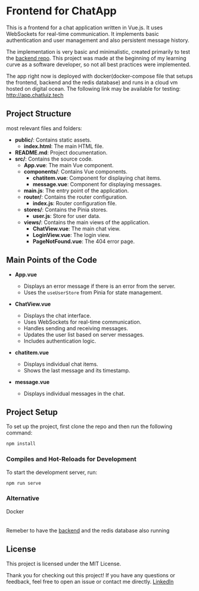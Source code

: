 # Frontend for ChatApp

This is a frontend for a chat application written in Vue.js. It uses WebSockets for real-time communication. It implements basic authentication and user management and also persistent message history. 

The implementation is very basic and minimalistic, created primarily to test the [backend repo](https://github.com/luque667788/chatapp-backend). This project was made at the beginning of my learning curve as a software developer, so not all best practices were implemented.

The app right now is deployed with docker(docker-compose file that setups the frontend, backend and the redis database) and runs in a cloud vm hosted on digital ocean.
The following link may be available for testing: http://app.chatluiz.tech

## Project Structure
most relevant files and folders:

- **public/**: Contains static assets.
  - **index.html**: The main HTML file.
- **README.md**: Project documentation.
- **src/**: Contains the source code.
  - **App.vue**: The main Vue component.
  - **components/**: Contains Vue components.
    - **chatitem.vue**: Component for displaying chat items.
    - **message.vue**: Component for displaying messages.
  - **main.js**: The entry point of the application.
  - **router/**: Contains the router configuration.
    - **index.js**: Router configuration file.
  - **stores/**: Contains the Pinia stores.
    - **user.js**: Store for user data.
  - **views/**: Contains the main views of the application.
    - **ChatView.vue**: The main chat view.
    - **LoginView.vue**: The login view.
    - **PageNotFound.vue**: The 404 error page.

## Main Points of the Code

- **App.vue**
  - Displays an error message if there is an error from the server.
  - Uses the `useUserStore` from Pinia for state management.

- **ChatView.vue**
  - Displays the chat interface.
  - Uses WebSockets for real-time communication.
  - Handles sending and receiving messages.
  - Updates the user list based on server messages.
  - Includes authentication logic.

- **chatitem.vue**
  - Displays individual chat items.
  - Shows the last message and its timestamp.

- **message.vue**
  - Displays individual messages in the chat.

## Project Setup

To set up the project, first clone the repo and then run the following command:

```bash
npm install
```
### Compiles and Hot-Reloads for Development

To start the development server, run:
```bash
npm run serve
```
### Alternative 
  Docker
\
\
\
Remeber to have the [backend](https://github.com/luque667788/chatapp-backend) and the redis database also running
## License

This project is licensed under the MIT License.

Thank you for checking out this project! If you have any questions or feedback, feel free to open an issue or contact me directly. [LinkedIn](https://www.linkedin.com/in/luiz-henrique-salles-de-oliveira-mendon%C3%A7a-3963b928b/)
